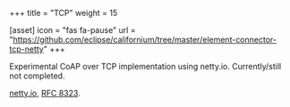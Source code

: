 +++
title = "TCP"
weight = 15

[asset]
  icon = "fas fa-pause"
  url = "https://github.com/eclipse/californium/tree/master/element-connector-tcp-netty"
+++

Experimental CoAP over TCP implementation using netty.io.
Currently/still not completed.

[netty.io](https://github.com/netty/netty), [RFC 8323](https://www.rfc-editor.org/rfc/rfc8323.html).
